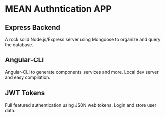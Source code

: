 # MEAN Authntication APP

## Express Backend
A rock solid Node.js/Express server using Mongoose to organize and query the database.

## Angular-CLI
Angular-CLI to generate components, services and more. Local dev server and easy compilation.

## JWT Tokens
Full featured authentication using JSON web tokens. Login and store user data.

